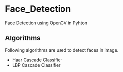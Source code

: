 # Face_Detection
Face Detection using OpenCV in Pyhton

## Algorithms

Following algorithms are used to detect faces in image.
- Haar Cascade Classifier
- LBP Cascade Classifier
